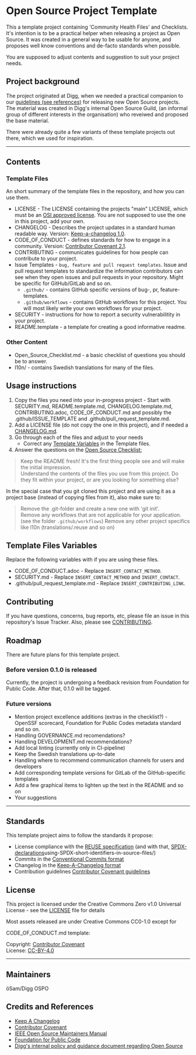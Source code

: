 # Open Source Project Template

This a template project containing 'Community Health Files' and Checklists.
It's intention is to be a practical helper when releasing a project as Open Source.
It was created in a general way to be usable for anyone, and proposes well know conventions and de-facto standards when possible.

You are supposed to adjust contents and suggestion to suit your project needs.

## Project background

The project originated at Digg, when we needed a practical companion to our [guidelines (see references)](#credits-and-references) for releasing new Open Source projects.
The material was created in Digg's internal Open Source Guild, (an informal group of different interests in the organisation) who reveiwed and proposed the base material.

There were already quite a few variants of these template projects out there, which we used for inspiration.

---

## Contents

### Template Files

An short summary of the template files in the repository, and how you can use them.

- LICENSE - The LICENSE containing the projects "main" LICENSE, which must be an [OSI approved license](https://en.wikipedia.org/wiki/Open_Source_Initiative). You are not supposed to use the one in this project, add your own.
- CHANGELOG - Describes the project updates in a standard human readable way. Version: [Keep-a-changelog 1.0](https://keepachangelog.com/en/1.0.0/).
- CODE_OF_CONDUCT - defines standards for how to engage in a community. Version: [Contributor Covenant 2.1](https://www.contributor-covenant.org).
- CONTRIBUTING - communicates guidelines for how people can contribute to your project.
- Issue Templates - `bug, feature and pull request templates`. Issue and pull request templates to standardize the information contributors can see when they open issues and pull requests in your repository. Might be specific for GitHub/GitLab and so on.
  - `.github/` - contains GitHub specific versions of bug-, pr, feature-templates.
  - `.github/workflows` - contains GitHub workflows for this project. You will most likely write your own workflows for your project.
- SECURITY - instructions for how to report a security vulnerabilitity in your project.
- README.template - a template for creating a good informative readme.

### Other Content

- Open_Source_Checklist.md - a basic checklist of questions you should be to answer.
- l10n/ - contains Swedish translations for many of the files.

## Usage instructions

1. Copy the files you need into your in-progress project - Start with SECURITY.md, README.template.md, CHANGELOG.template.md, CONTRIBUTING.adoc, CODE_OF_CONDUCT.md and possibly the .github/ISSUE_TEMPLATE and .github/pull_request_template.md.
2. Add a LICENSE file (do not copy the one in this project), and if needed a [CHANGELOG.md](https://keepachangelog.com/en/1.1.0/).
3. Go through each of the files and adjust to your needs
   - Correct any [Template Variables](#template-files-variables) in the Template files.
4. Answer the questions on the [Open Source Checklist:](Open_Source_Checklist.md)

> Keep the README fresh! It's the first thing people see and will make the initial impression.  
> Understand the contents of the files you use from this project. Do they fit within your project, or are you looking for something else?  

In the special case that you git cloned this project and are using it as a project base (instead of copying files from it), also make sure to:

> Remove the .git-folder and create a new one with 'git init'.  
> Remove any workflows that are not applicable for your application.(see the folder `.github/workflows`)
> Remove any other project specifics like l10n (translations/.reuse and so on)

## Template Files Variables

Replace the following variables with if you are using these files.

- CODE_OF_CONDUCT.adoc - Replace `INSERT_CONTACT_METHOD`.
- SECURITY.md - Replace `INSERT_CONTACT_METHOD` and `INSERT_CONTACT`.
- .github/pull_request_template.md - Replace `INSERT_CONTRIBUTING_LINK`.

## Contributing

If you have questions, concerns, bug reports, etc, please file an issue in this repository's Issue Tracker.
Also, please see [CONTRIBUTING](CONTRIBUTING.adoc).

## Roadmap

There are future plans for this template project.

### Before version 0.1.0 is released

Currently, the project is undergoing a feedback revision from Foundation for Public Code. After that, 0.1.0 will be tagged.

### Future versions

- Mention project excellence additions (extras in the checklist?) - OpenSSF scorecard, Foundation for Public Codes metadata standard and so on.
- Handling GOVERNANCE.md recomendations?
- Handling DEVELOPMENT.md recommendations?
- Add local linting (currently only in CI-pipeline)
- Keep the Swedish translations up-to-date
- Handling where to recommend communication channels for users and developers
- Add corresponding template versions for GitLab of the GitHub-specific templates
- Add a few graphical items to lighten up the text in the README and so on
- Your suggestions

---

## Standards

This template project aims to follow the standards it propose:

- License compliance with the [REUSE specification](https://reuse.software/) (and with that, [SPDX-declarations](https://spdx.github.io/spdx-spec/v2.3/)using-SPDX-short-identifiers-in-source-files/)
- Commits in the [Conventional Commits format](https://www.conventionalcommits.org/en/v1.0.0/)
- Changelog in the [Keep-A-Changelog format](https://keepachangelog.com/en/1.1.0/)
- Contribution guidelines [Contributor Covenant guidelines](https://www.contributor-covenant.org/)

## License

This project is licensed under the Creative Commons Zero v1.0 Universal License - see the [LICENSE](LICENSE) file for details

Most assets released are under Creative Commons CC0-1.0 except for

CODE_OF_CONDUCT.md template:

Copyright: [Contributor Covenant](https://www.contributor-covenant.org/)  
License: [CC-BY-4.0](https://creativecommons.org/licenses/by/4.0/)

---

## Maintainers

öSam/Digg OSPO

## Credits and References

- [Keep A Changelog](https://keepachangelog.com/)
- [Contributor Covenant](https://www.contributor-covenant.org/)
- [IEEE Open Source Maintainers Manual](https://opensource.ieee.org/community/manual/)
- [Foundation for Public Code](https://publiccode.net/)
- [Digg's internal policy and guidance document regarding Open Source](https://www.digg.se/analys-och-uppfoljning/publikationer/publikationer/2022-09-27-anskaffning-utveckling-och-publicering-av-oppen-programvara-policy-och-riktlinjer)